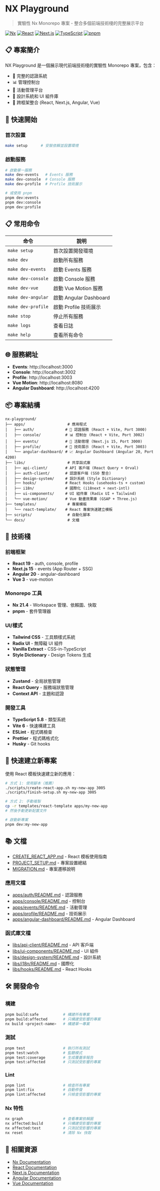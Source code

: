 # NX Playground

> 實驗性 Nx Monorepo 專案 - 整合多個前端技術棧的完整展示平台

[![Nx](https://img.shields.io/badge/Nx-21.4-blue.svg)](https://nx.dev)
[![React](https://img.shields.io/badge/React-19-cyan.svg)](https://react.dev)
[![Next.js](https://img.shields.io/badge/Next.js-15-black.svg)](https://nextjs.org)
[![TypeScript](https://img.shields.io/badge/TypeScript-5.8-blue.svg)](https://typescriptlang.org)
[![pnpm](https://img.shields.io/badge/pnpm-10.13-orange.svg)](https://pnpm.io)

## 📋 專案簡介

NX Playground 是一個展示現代前端技術棧的實驗性 Monorepo 專案，包含：
- 🔐 完整的認證系統
- 📊 管理控制台
- 🎫 活動管理平台
- 🎨 設計系統和 UI 組件庫
- 🧩 跨框架整合 (React, Next.js, Angular, Vue)

## 🚀 快速開始

### 首次設置

```bash
make setup      # 安裝依賴並設置環境
```

### 啟動服務

```bash
# 啟動單一服務
make dev-events   # Events 服務
make dev-console  # Console 服務
make dev-profile  # Profile 技術展示

# 或使用 pnpm
pnpm dev:events
pnpm dev:console
pnpm dev:profile
```

## 📋 常用命令

| 命令               | 說明                   |
| ------------------ | ---------------------- |
| `make setup`       | 首次設置開發環境       |
| `make dev`         | 啟動所有服務           |
| `make dev-events`  | 啟動 Events 服務       |
| `make dev-console` | 啟動 Console 服務      |
| `make dev-vue`     | 啟動 Vue Motion 服務   |
| `make dev-angular` | 啟動 Angular Dashboard |
| `make dev-profile` | 啟動 Profile 技術展示  |
| `make stop`        | 停止所有服務           |
| `make logs`        | 查看日誌               |
| `make help`        | 查看所有命令           |

## 🌐 服務網址

- **Events**: http://localhost:3000
- **Console**: http://localhost:3002
- **Profile**: http://localhost:3003
- **Vue Motion**: http://localhost:8080
- **Angular Dashboard**: http://localhost:4200

## 📦 專案結構

```
nx-playground/
├── apps/                   # 應用程式
│   ├── auth/              # 🔐 認證服務 (React + Vite, Port 3000)
│   ├── console/           # 📊 控制台 (React + Vite, Port 3002)
│   ├── events/            # 🎫 活動管理 (Next.js 15, Port 3000)
│   ├── profile/           # 🎯 技術展示 (React + Vite, Port 3003)
│   └── angular-dashboard/ # 📈 Angular Dashboard (Angular 20, Port 4200)
├── libs/                   # 共享函式庫
│   ├── api-client/        # API 客戶端 (React Query + Orval)
│   ├── auth-client/       # 認證客戶端 (SSO 整合)
│   ├── design-system/     # 設計系統 (Style Dictionary)
│   ├── hooks/             # React Hooks (usehooks-ts + custom)
│   ├── i18n/              # 國際化 (i18next + next-intl)
│   ├── ui-components/     # UI 組件庫 (Radix UI + Tailwind)
│   └── vue-motion/        # Vue 動畫效果庫 (GSAP + Three.js)
├── templates/              # 專案模板
│   └── react-template/    # React 專案快速建立模板
├── scripts/                # 自動化腳本
└── docs/                   # 文檔
```

## 🎯 技術棧

### 前端框架
- **React 19** - auth, console, profile
- **Next.js 15** - events (App Router + SSG)
- **Angular 20** - angular-dashboard
- **Vue 3** - vue-motion

### Monorepo 工具
- **Nx 21.4** - Workspace 管理、依賴圖、快取
- **pnpm** - 套件管理器

### UI/樣式
- **Tailwind CSS** - 工具類樣式系統
- **Radix UI** - 無障礙 UI 組件
- **Vanilla Extract** - CSS-in-TypeScript
- **Style Dictionary** - Design Tokens 生成

### 狀態管理
- **Zustand** - 全局狀態管理
- **React Query** - 服務端狀態管理
- **Context API** - 主題和認證

### 開發工具
- **TypeScript 5.8** - 類型系統
- **Vite 6** - 快速構建工具
- **ESLint** - 程式碼檢查
- **Prettier** - 程式碼格式化
- **Husky** - Git hooks

## 🎯 快速建立新專案

使用 React 模板快速建立新的應用：

```bash
# 方式 1: 使用腳本（推薦）
./scripts/create-react-app.sh my-new-app 3005
./scripts/finish-setup.sh my-new-app 3005

# 方式 2: 手動複製
cp -r templates/react-template apps/my-new-app
# 然後手動更新配置文件

# 啟動新專案
pnpm dev:my-new-app
```

## 📚 文檔

- [CREATE_REACT_APP.md](docs/CREATE_REACT_APP.md) - React 模板使用指南
- [PROJECT_SETUP.md](docs/PROJECT_SETUP.md) - 專案設置總結
- [MIGRATION.md](MIGRATION.md) - 專案遷移說明

### 應用文檔
- [apps/auth/README.md](apps/auth/README.md) - 認證服務
- [apps/console/README.md](apps/console/README.md) - 控制台
- [apps/events/README.md](apps/events/README.md) - 活動管理
- [apps/profile/README.md](apps/profile/README.md) - 技術展示
- [apps/angular-dashboard/README.md](apps/angular-dashboard/README.md) - Angular Dashboard

### 函式庫文檔
- [libs/api-client/README.md](libs/api-client/README.md) - API 客戶端
- [libs/ui-components/README.md](libs/ui-components/README.md) - UI 組件
- [libs/design-system/README.md](libs/design-system/README.md) - 設計系統
- [libs/i18n/README.md](libs/i18n/README.md) - 國際化
- [libs/hooks/README.md](libs/hooks/README.md) - React Hooks

## 🛠️ 開發命令

### 構建
```bash
pnpm build:safe           # 構建所有專案
pnpm build:affected       # 只構建受影響的專案
nx build <project-name>   # 構建單一專案
```

### 測試
```bash
pnpm test                 # 執行所有測試
pnpm test:watch           # 監聽模式
pnpm test:coverage        # 生成覆蓋率報告
pnpm test:affected        # 只測試受影響的專案
```

### Lint
```bash
pnpm lint                 # 檢查所有專案
pnpm lint:fix             # 自動修復
pnpm lint:affected        # 只檢查受影響的專案
```

### Nx 特性
```bash
nx graph                  # 查看專案依賴圖
nx affected:build         # 只構建受影響的專案
nx affected:test          # 只測試受影響的專案
nx reset                  # 清除 Nx 快取
```

## 🔗 相關資源

- [Nx Documentation](https://nx.dev)
- [React Documentation](https://react.dev)
- [Next.js Documentation](https://nextjs.org)
- [Angular Documentation](https://angular.dev)
- [Vue Documentation](https://vuejs.org)
